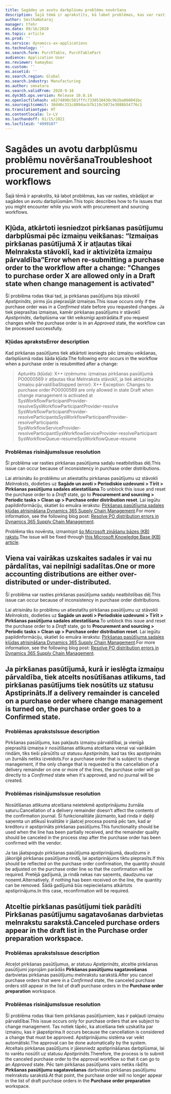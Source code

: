 ```yaml
---
title: Sagādes un avotu darbplūsmu problēmu novēršana
description: Šajā tēmā ir aprakstīts, kā labot problēmas, kas var rasties, strādājot ar sagādes un avotu darbplūsmām.
author: SmithaNataraj
manager: tfehr
ms.date: 09/16/2020
ms.topic: article
ms.prod: ''
ms.service: dynamics-ax-applications
ms.technology: ''
ms.search.form: PurchTable, PurchTablePart
audience: Application User
ms.reviewer: kamaybac
ms.custom: ''
ms.assetid: ''
ms.search.region: Global
ms.search.industry: Manufacturing
ms.author: smnatara
ms.search.validFrom: 2020-9-16
ms.dyn365.ops.version: Release 10.0.14
ms.openlocfilehash: e8274890c581fffc7330538430c9b2ba060041bc
ms.sourcegitcommit: 38d40c331c8894acb7b119c5073e3088b54776c1
ms.translationtype: HT
ms.contentlocale: lv-LV
ms.lasthandoff: 01/15/2021
ms.locfileid: "4999107"
---
```

# <a name="troubleshoot-procurement-and-sourcing-workflows"></a><span data-ttu-id="35845-103">Sagādes un avotu darbplūsmu problēmu novēršana</span><span class="sxs-lookup"><span data-stu-id="35845-103">Troubleshoot procurement and sourcing workflows</span></span>

<span data-ttu-id="35845-104">Šajā tēmā ir aprakstīts, kā labot problēmas, kas var rasties, strādājot ar sagādes un avotu darbplūsmām.</span><span class="sxs-lookup"><span data-stu-id="35845-104">This topic describes how to fix issues that you might encounter while you work with procurement and sourcing workflows.</span></span>

## <a name="error-when-re-submitting-a-purchase-order-to-the-workflow-after-a-change-changes-to-purchase-order-x-are-allowed-only-in-a-draft-state-when-change-management-is-activated"></a><span data-ttu-id="35845-105">Kļūda, atkārtoti iesniedzot pirkšanas pasūtījumu darbplūsmai pēc izmaiņu veikšanas: “Izmaiņas pirkšanas pasūtījumā X ir atļautas tikai Melnraksta stāvoklī, kad ir aktivizēta izmaiņu pārvaldība”</span><span class="sxs-lookup"><span data-stu-id="35845-105">Error when re-submitting a purchase order to the workflow after a change: "Changes to purchase order X are allowed only in a Draft state when change management is activated"</span></span>

<span data-ttu-id="35845-106">Šī problēma rodas tikai tad, ja pirkšanas pasūtījums bija stāvoklī *Apstiprināts*, pirms jūs pieprasījāt izmaiņas.</span><span class="sxs-lookup"><span data-stu-id="35845-106">This issue occurs only if the purchase order was in a *Confirmed* state before you requested changes.</span></span> <span data-ttu-id="35845-107">Ja tiek pieprasītas izmaiņas, kamēr pirkšanas pasūtījums ir stāvoklī *Apstiprināts*, darbplūsma var tikt veiksmīgi apstrādāta.</span><span class="sxs-lookup"><span data-stu-id="35845-107">If you request changes while the purchase order is in an *Approved* state, the workflow can be processed successfully.</span></span>

### <a name="error-description"></a><span data-ttu-id="35845-108">Kļūdas apraksts</span><span class="sxs-lookup"><span data-stu-id="35845-108">Error description</span></span>

<span data-ttu-id="35845-109">Kad pirkšanas pasūtījums tiek atkārtoti iesniegts pēc izmaiņu veikšanas, darbplūsmā rodas šāda kļūda:</span><span class="sxs-lookup"><span data-stu-id="35845-109">The following error occurs in the workflow when a purchase order is resubmitted after a change:</span></span>

> <span data-ttu-id="35845-110">Apturēts (kļūda): X++ izņēmums: izmaiņas pirkšanas pasūtījumā PO0000569 ir atļautas tikai Melnraksta stāvoklī, ja tiek aktivizēta izmaiņu pārvaldība</span><span class="sxs-lookup"><span data-stu-id="35845-110">Stopped (error): X++ Exception: Changes to purchase order PO0000569 are only allowed in state Draft when change management is activated at</span></span><br>
<span data-ttu-id="35845-111">SysWorkflowParticipantProvider-resolve</span><span class="sxs-lookup"><span data-stu-id="35845-111">SysWorkflowParticipantProvider-resolve</span></span><br>
<span data-ttu-id="35845-112">SysWorkflowParticipantProvider-resolveParticipants</span><span class="sxs-lookup"><span data-stu-id="35845-112">SysWorkflowParticipantProvider-resolveParticipants</span></span><br>
<span data-ttu-id="35845-113">SysWorkflowServiceProvider-resolveParticipant</span><span class="sxs-lookup"><span data-stu-id="35845-113">SysWorkflowServiceProvider-resolveParticipant</span></span><br>
<span data-ttu-id="35845-114">SysWorkflowQueue-resume</span><span class="sxs-lookup"><span data-stu-id="35845-114">SysWorkflowQueue-resume</span></span>

### <a name="issue-resolution"></a><span data-ttu-id="35845-115">Problēmas risinājums</span><span class="sxs-lookup"><span data-stu-id="35845-115">Issue resolution</span></span>

<span data-ttu-id="35845-116">Šī problēma var rasties pirkšanas pasūtījuma sadaļu neatbilstības dēļ.</span><span class="sxs-lookup"><span data-stu-id="35845-116">This issue can occur because of inconsistency in purchase order distributions.</span></span>

<span data-ttu-id="35845-117">Lai atrisinātu šo problēmu un atiestatītu pirkšanas pasūtījumu uz stāvokli *Melnraksts*, dodieties uz **Sagāde un avoti \> Periodiskie uzdevumi \> Tīrīt \> Pirkšanas pasūtījuma sadales atiestatīšana**.</span><span class="sxs-lookup"><span data-stu-id="35845-117">To unblock this issue and reset the purchase order to a *Draft* state, go to **Procurement and sourcing \> Periodic tasks \> Clean up \> Purchase order distribution reset**.</span></span> <span data-ttu-id="35845-118">Lai iegūtu papildinformāciju, skatiet šo emuāra ierakstu: [Pirkšanas pasūtījuma sadales kļūdas atrisināšana Dynamics 365 Supply Chain Management](https://cloudblogs.microsoft.com/dynamics365/it/2020/08/12/resolve-po-distribution-errors-in-dynamics-365-supply-chain-management/).</span><span class="sxs-lookup"><span data-stu-id="35845-118">For more information, see the following blog post: [Resolve PO distribution errors in Dynamics 365 Supply Chain Management](https://cloudblogs.microsoft.com/dynamics365/it/2020/08/12/resolve-po-distribution-errors-in-dynamics-365-supply-chain-management/).</span></span>

<span data-ttu-id="35845-119">Problēma tiks novērsta, izmantojot [šo Microsoft zināšanu bāzes (KB) rakstu](https://msdyneng.visualstudio.com/FinOps/_workitems/edit/467138).</span><span class="sxs-lookup"><span data-stu-id="35845-119">The issue will be fixed through [this Microsoft Knowledge Base (KB) article](https://msdyneng.visualstudio.com/FinOps/_workitems/edit/467138).</span></span>

## <a name="one-or-more-accounting-distributions-are-either-over-distributed-or-under-distributed"></a><span data-ttu-id="35845-120">Viena vai vairākas uzskaites sadales ir vai nu pārdalītas, vai nepilnīgi sadalītas.</span><span class="sxs-lookup"><span data-stu-id="35845-120">One or more accounting distributions are either over-distributed or under-distributed.</span></span>

<span data-ttu-id="35845-121">Šī problēma var rasties pirkšanas pasūtījuma sadaļu neatbilstības dēļ.</span><span class="sxs-lookup"><span data-stu-id="35845-121">This issue can occur because of inconsistency in purchase order distributions.</span></span>

<span data-ttu-id="35845-122">Lai atrisinātu šo problēmu un atiestatītu pirkšanas pasūtījumu uz stāvokli *Melnraksts*, dodieties uz **Sagāde un avoti \> Periodiskie uzdevumi \> Tīrīt \> Pirkšanas pasūtījuma sadales atiestatīšana**.</span><span class="sxs-lookup"><span data-stu-id="35845-122">To unblock this issue and reset the purchase order to a *Draft* state, go to **Procurement and sourcing \> Periodic tasks \> Clean up \> Purchase order distribution reset**.</span></span> <span data-ttu-id="35845-123">Lai iegūtu papildinformāciju, skatiet šo emuāra ierakstu: [Pirkšanas pasūtījuma sadales kļūdas atrisināšana Dynamics 365 Supply Chain Management](https://cloudblogs.microsoft.com/dynamics365/it/2020/08/12/resolve-po-distribution-errors-in-dynamics-365-supply-chain-management/).</span><span class="sxs-lookup"><span data-stu-id="35845-123">For more information, see the following blog post: [Resolve PO distribution errors in Dynamics 365 Supply Chain Management](https://cloudblogs.microsoft.com/dynamics365/it/2020/08/12/resolve-po-distribution-errors-in-dynamics-365-supply-chain-management/).</span></span>

## <a name="if-a-delivery-remainder-is-canceled-on-a-purchase-order-where-change-management-is-turned-on-the-purchase-order-goes-to-a-confirmed-state"></a><span data-ttu-id="35845-124">Ja pirkšanas pasūtījumā, kurā ir ieslēgta izmaiņu pārvaldība, tiek atcelts nosūtīšanas atlikums, tad pirkšanas pasūtījums tiek nosūtīts uz statusu Apstiprināts.</span><span class="sxs-lookup"><span data-stu-id="35845-124">If a delivery remainder is canceled on a purchase order where change management is turned on, the purchase order goes to a Confirmed state.</span></span>

### <a name="issue-description"></a><span data-ttu-id="35845-125">Problēmas apraksts</span><span class="sxs-lookup"><span data-stu-id="35845-125">Issue description</span></span>

<span data-ttu-id="35845-126">Pirkšanas pasūtījums, kas pakļauts izmaiņu pārvaldībai, ja vienīgā pieprasītā izmaiņa ir nosūtīšanas atlikuma atcelšana vienai vai vairākām rindām, tiks tieši pārsūtīts uz statusu *Apstiprināts*, kad tas tiks apstiprināts un žurnāls netiks izveidots.</span><span class="sxs-lookup"><span data-stu-id="35845-126">For a purchase order that is subject to change management, if the only change that is requested is the cancellation of a delivery remainder on one or more of the lines, the purchase order will go directly to a *Confirmed* state when it's approved, and no journal will be created.</span></span>

### <a name="issue-resolution"></a><span data-ttu-id="35845-127">Problēmas risinājums</span><span class="sxs-lookup"><span data-stu-id="35845-127">Issue resolution</span></span>

<span data-ttu-id="35845-128">Nosūtīšanas atlikuma atcelšana neietekmē apstiprinājumu žurnāla saturu.</span><span class="sxs-lookup"><span data-stu-id="35845-128">Cancellation of a delivery remainder doesn't affect the contents of the confirmation journal.</span></span> <span data-ttu-id="35845-129">Šī funkcionalitāte jāizmanto, kad rinda ir daļēji saņemta un atlikusī kvalitāte ir jāatceļ procesa posmā pēc tam, kad ar kreditoru ir apstiprināts pirkšanas pasūtījums.</span><span class="sxs-lookup"><span data-stu-id="35845-129">This functionality should be used when the line has been partially received, and the remainder quality should be canceled in the process step after the purchase order has been confirmed with the vendor.</span></span>

<span data-ttu-id="35845-130">Ja tas jāatspoguļo pirkšanas pasūtījuma apstiprinājumā, daudzums ir jākoriģē pirkšanas pasūtījuma rindā, lai apstiprinājums tiktu pieprasīts.</span><span class="sxs-lookup"><span data-stu-id="35845-130">If this should be reflected on the purchase order confirmation, the quantity should be adjusted on the purchase order line so that the confirmation will be required.</span></span> <span data-ttu-id="35845-131">Pretējā gadījumā, ja rindā nekas nav saņemts, daudzumu var noņemt.</span><span class="sxs-lookup"><span data-stu-id="35845-131">Alternatively, if nothing has been received on the line, the quantity can be removed.</span></span> <span data-ttu-id="35845-132">Šādā gadījumā būs nepieciešams atkārtots apstiprinājums.</span><span class="sxs-lookup"><span data-stu-id="35845-132">In this case, reconfirmation will be required.</span></span>

## <a name="canceled-purchase-orders-appear-in-the-draft-list-in-the-purchase-order-preparation-workspace"></a><span data-ttu-id="35845-133">Atceltie pirkšanas pasūtījumi tiek parādīti Pirkšanas pasūtījumu sagatavošanas darbvietas melnrakstu sarakstā.</span><span class="sxs-lookup"><span data-stu-id="35845-133">Canceled purchase orders appear in the draft list in the Purchase order preparation workspace.</span></span>

### <a name="issue-description"></a><span data-ttu-id="35845-134">Problēmas apraksts</span><span class="sxs-lookup"><span data-stu-id="35845-134">Issue description</span></span>

<span data-ttu-id="35845-135">Atceļot pirkšanas pasūtījumus, ar statusu *Apstiprināts*, atceltie pirkšanas pasūtījumi joprojām parādās **Pirkšanas pasūtījumu sagatavošanas** darbvietas pirkšanas pasūtījumu melnrakstu sarakstā.</span><span class="sxs-lookup"><span data-stu-id="35845-135">After you cancel purchase orders that were in a *Confirmed* state, the canceled purchase orders still appear in the list of draft purchase orders in the **Purchase order preparation** workspace.</span></span>

### <a name="issue-resolution"></a><span data-ttu-id="35845-136">Problēmas risinājums</span><span class="sxs-lookup"><span data-stu-id="35845-136">Issue resolution</span></span>

<span data-ttu-id="35845-137">Šī problēma rodas tikai tiem pirkšanas pasūtījumiem, kas ir pakļauti izmaiņu pārvaldībai.</span><span class="sxs-lookup"><span data-stu-id="35845-137">This issue occurs only for purchase orders that are subject to change management.</span></span> <span data-ttu-id="35845-138">Tas notiek tāpēc, ka atcelšana tiek uzskatīta par izmaiņu, kas ir jāapstiprina.</span><span class="sxs-lookup"><span data-stu-id="35845-138">It occurs because the cancellation is considered a change that must be approved.</span></span> <span data-ttu-id="35845-139">Apstiprinājumu sistēma var veikt automātiski.</span><span class="sxs-lookup"><span data-stu-id="35845-139">The approval can be done automatically by the system.</span></span> <span data-ttu-id="35845-140">Atceltais pirkšanas pasūtījums ir jāiesniedz apstiprināšanas darbplūsmai, lai to varētu nosūtīt uz statusu *Apstiprināts*.</span><span class="sxs-lookup"><span data-stu-id="35845-140">Therefore, the process is to submit the canceled purchase order to the approval workflow so that it can go to an *Approved* state.</span></span> <span data-ttu-id="35845-141">Pēc tam pirkšanas pasūtījums vairs netiks rādīts **Pirkšanas pasūtījumu sagatavošanas** darbvietas pirkšanas pasūtījumu melnrakstu sarakstā.</span><span class="sxs-lookup"><span data-stu-id="35845-141">At that point, the purchase order will no longer appear in the list of draft purchase orders in the **Purchase order preparation** workspace.</span></span>


